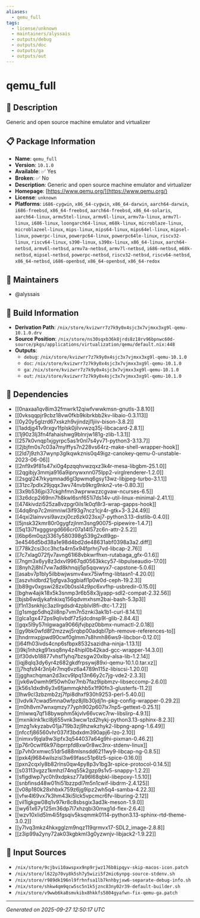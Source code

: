 ```yaml
---
aliases:
  - qemu_full
tags:
  - license/unknown
  - maintainers/alyssais
  - outputs/debug
  - outputs/doc
  - outputs/ga
  - outputs/out
---
```


# qemu_full

## 📝 Description

Generic and open source machine emulator and virtualizer

## 📋 Package Information

- **Name**: `qemu_full`
- **Version**: `10.1.0`
- **Available**: ✅ Yes
- **Broken**: ✅ No
- **Description**: Generic and open source machine emulator and virtualizer
- **Homepage**: [https://www.qemu.org/](https://www.qemu.org/)
- **License**: `unknown`
- **Platforms**: `i686-cygwin`, `x86_64-cygwin`, `x86_64-darwin`, `aarch64-darwin`, `i686-freebsd`, `x86_64-freebsd`, `aarch64-freebsd`, `x86_64-solaris`, `aarch64-linux`, `armv5tel-linux`, `armv6l-linux`, `armv7a-linux`, `armv7l-linux`, `i686-linux`, `loongarch64-linux`, `m68k-linux`, `microblaze-linux`, `microblazeel-linux`, `mips-linux`, `mips64-linux`, `mips64el-linux`, `mipsel-linux`, `powerpc-linux`, `powerpc64-linux`, `powerpc64le-linux`, `riscv32-linux`, `riscv64-linux`, `s390-linux`, `s390x-linux`, `x86_64-linux`, `aarch64-netbsd`, `armv6l-netbsd`, `armv7a-netbsd`, `armv7l-netbsd`, `i686-netbsd`, `m68k-netbsd`, `mipsel-netbsd`, `powerpc-netbsd`, `riscv32-netbsd`, `riscv64-netbsd`, `x86_64-netbsd`, `i686-openbsd`, `x86_64-openbsd`, `x86_64-redox`
## 👥 Maintainers

- @alyssais


## 🔧 Build Information

- **Derivation Path**: `/nix/store/kvizwrr7z7k9y0x4sjc3x7vjmxx3xg9l-qemu-10.1.0.drv`
- **Source Position**: `/nix/store/ns30sqxb36k8jrds8z18rv96bpnwc60d-source/pkgs/applications/virtualization/qemu/default.nix:448`
- **Outputs**:
  - `debug`:  `/nix/store/kvizwrr7z7k9y0x4sjc3x7vjmxx3xg9l-qemu-10.1.0`
  - `doc`:  `/nix/store/kvizwrr7z7k9y0x4sjc3x7vjmxx3xg9l-qemu-10.1.0`
  - `ga`:  `/nix/store/kvizwrr7z7k9y0x4sjc3x7vjmxx3xg9l-qemu-10.1.0`
  - `out`:  `/nix/store/kvizwrr7z7k9y0x4sjc3x7vjmxx3xg9l-qemu-10.1.0`

## 🔗 Dependencies

- [[0naxaa1qv8im32fmwrk12qiwfvwwkmsn-gnutls-3.8.10]]
- [[0vksqqpjr9cbz18vw0fkb9kibrkbb2kv-libaio-0.3.113]]
- [[0y20y5glzrd67xskzh9vjindzjl1jiiv-bison-3.8.2]]
- [[1addjg41v9rxgv1fplsk0jilvvwzq35j-libcacard-2.8.1]]
- [[1j90z3lj3fn4fahaishwg9blnrjw181g-zlib-1.3.1]]
- [[257k0vnqp1xjgyrpc5as1r0nl7s4yv71-python3-3.13.7]]
- [[2jbjfm0s7c03a7mylffys7n228vs64rz-make-shell-wrapper-hook]]
- [[2ld7j9zh37wynp3glkqwkznis0q49igz-canokey-qemu-0-unstable-2023-06-06]]
- [[2nf9x9f81s47xi0g4pzqqhvwzqxz3k4r-mesa-libgbm-25.1.0]]
- [[2qgibjy3mmja916a9ipnywxnn075lpp2-virglrenderer-1.2.0]]
- [[2sgql247rkyqmnad6gl3pwmq6gsy13wz-libjpeg-turbo-3.1.1]]
- [[31zc7pdlx29jqqx3wv74nvb9krg9nkn2-vte-0.80.3]]
- [[3x9b536jpi37ckghfmn3wprwwzzcgvaw-ncurses-6.5]]
- [[3z6dcp2i69nn7h8kwl6snf651i7ds14v-util-linux-minimal-2.41.1]]
- [[474kivdzi525za8vzpgr0ils1k0qf8r3-wrap-gapps-hook]]
- [[4dq8np7c2mimniwl3if93g7ncz1cjr4r-gtk+3-3.24.49]]
- [[4qxi2lainvvsi9avzxj0cz6zk023sxj7-python3.13-distlib-0.4.0]]
- [[5jnsk32kmr80r0gygfzjlnm3sng90075-pipewire-1.4.7]]
- [[5q13i7fxgggsrgd666cr07a14l57zc6n-attr-2.5.2]]
- [[6bp6m0qzj3361y580398g539g2xdl9gp-3e4546d5bd38a1e98d4bd2de48631abf0398a3a2.diff]]
- [[778k2csi3cc3hcfa4rn5x94fprhrj7vd-libcap-2.76]]
- [[7c7xlag072fjv7avng61l68vbkwrfhxn-rutabaga_gfx-0.1.6]]
- [[7ngm3x6yy8z3dxvl9967qd0563kkcy57-libpulseaudio-17.0]]
- [[8nyh2j8hl7vw7ad8khnqij5p5qqvwyx7-capstone-5.0.6]]
- [[asabv7p1bly5ilbbwjwsmv4wx75iwfmg-libtasn1-4.20.0]]
- [[aszvhidbrd21jqfgva3qgbiafl1p0w0d-ceph-19.2.3]]
- [[b89gv0xgswi28zx0b0ssl4z9pc6xvfhp-usbredir-0.15.0]]
- [[bghw4ajik18x5k3snmp3r6b58x3jyapp-sdl2-compat-2.32.56]]
- [[bjsb6wdjykafnkixq156qdvmxhsm2bai-bash-5.3p3]]
- [[f1n13snkhjc3azllrgdsdr4zpblvl8fi-dtc-1.7.2]]
- [[g1smgp5dhq2ii8np7vm7n5znki3ak1b1-curl-8.14.1]]
- [[glca1gx472ps9qlivbdf7z5jdcdnsp9l-glib-2.84.4]]
- [[gqx5l9y57nlgwaga9066jfvjbpz0bbmx-numactl-2.0.18]]
- [[gy9bk0wfd8f2mzzwj5rqbp00adqbl7ph-remove-references-to]]
- [[hndrmxpjpwd90cwf0glmm7s8hmh86ws9-libcbor-0.12.0]]
- [[i64fh03ivds4cnp6sfbpx8532sazidha-ninja-1.13.1]]
- [[i9kj1nhzkg91xsq8ny4z4hipl0b42kad-gcc-wrapper-14.3.0]]
- [[if30dvb18877vhsf1yhq7bzsgw20xlby-alsa-lib-1.2.14]]
- [[iqj8qlq3dy6yr4z682gkdfrpsywj89xi-qemu-10.1.0.tar.xz]]
- [[j7hqfs94r3nlj4r7mq6vz6a4789n115z-libiscsi-1.20.0]]
- [[jgghxchqman2d3xcv9lpq13n66y2c7jg-vde2-2.3.3]]
- [[jvk6w0wmh9f50wh0xr7mb7faz9ipbmzv-libseccomp-2.6.0]]
- [[k56s1dxdh6y3x6fjammqkhb5x1f90fn3-glusterfs-11.2]]
- [[lhw9cl3zbzmb2zj7fpi8dhxf930h9253-perl-5.40.0]]
- [[lvdvlk7cwad5mna0wfpz8jllb30jdj1n-pkg-config-wrapper-0.29.2]]
- [[m0h8vm7wnxqmzy77yph902p607lx7np5-gettext-0.25.1]]
- [[mlwwq7qf1i8bywphm5kjvlv66vcwc7rw-libslirp-4.9.1]]
- [[mxniklnk1kcl8j655vnk3wcw1zd2hykj-python3.13-sphinx-8.2.3]]
- [[mzg1vkyzabv01ja719b3zj9hzwkzhyk2-libpng-apng-1.6.49]]
- [[nfccfj86560vhr037if3bdxdm390apj6-lzo-2.10]]
- [[nimxv9jqla9w3ipfx3q544037a64g9hi-pixman-0.46.2]]
- [[p76r0cwlf6k97ibprrpfd8xw0r8wc3nx-stdenv-linux]]
- [[p7vh0rxmwc51dr5d88mlsnsdd6211wy9-libcap-ng-0.8.5]]
- [[pxk4j9684wilszisl3w69fasc51p6lz5-spice-0.16.0]]
- [[pxn2cqxly8b82rlns0qw4py8p3v1bg3r-spice-protocol-0.14.5]]
- [[s03113vgzz1kmhzl74nq55k2gzp9s1v5-snappy-1.2.2]]
- [[sflgdlwp7yc0h9xdpksz77a96l68qbkl-libepoxy-1.5.10]]
- [[snbfinsd48w01hi51bzzpdl7m5n1cwif-libdrm-2.4.125]]
- [[v08p180k28xhbxk759z6jg9ipz2wh5q4-samba-4.22.3]]
- [[vfw4l69vx7k3hm43ki5lck5vpcmcr6fv-liburing-2.12]]
- [[vil1lgkgw08q1v97kr8c8sbsgix3ad3k-meson-1.9.0]]
- [[wy61x67y125m36dp7l7xhzqbi30mxg1d-flex-2.6.4]]
- [[wzv10xlid5lm4i5fgsqiv5ksqmmk0114-python3.13-sphinx-rtd-theme-3.0.2]]
- [[y7lvq3mkz4hkxgglzm9nqz119qrmvx17-SDL2_image-2.8.8]]
- [[z3ip99a2yny72ak03kgbkml3g0yzwnjv-libjack2-1.9.22]]

## 📁 Input Sources

- `/nix/store/9cjbvi10awspxx9np9rjwz176b8ipqyv-skip-macos-icon.patch`
- `/nix/store/l622p70vy8k5sh7y5wizi5f2mic6ynpg-source-stdenv.sh`
- `/nix/store/r989dk196nl9frhnfsa1lb7knhbyjxw6-separate-debug-info.sh`
- `/nix/store/shkw4qm9qcw5sc5n1k5jznc83ny02r39-default-builder.sh`
- `/nix/store/v9wwb6ka8smvkibx8hkkfs5804gyafwn-fix-qemu-ga.patch`

---
*Generated on 2025-09-27 12:50:17 UTC*
